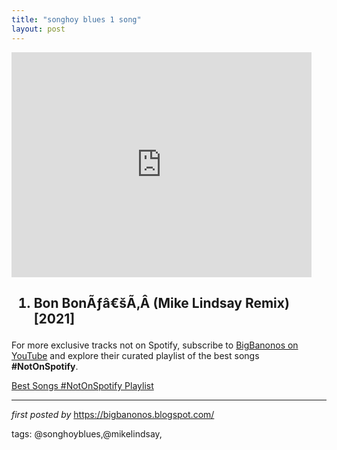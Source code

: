 ```yaml
---
title: "songhoy blues 1 song"
layout: post
---
```

<iframe frameborder="0" height="360" src="https://youtube.com/embed/RMZoeLO9IM4" width="480"></iframe><h2><ol><li>Bon BonÃƒâ€šÃ‚Â (Mike Lindsay Remix) [2021]</li></ol></h2>

<!--Subscribe and Playlist Links-->
<div>
    <p>For more exclusive tracks not on Spotify, subscribe to <a href="https://www.youtube.com/@BigBanonos" target="_blank">BigBanonos on YouTube</a> and explore their curated playlist of the best songs <strong>#NotOnSpotify</strong>.</p>
    <p><a href="https://www.youtube.com/playlist?list=PLtuNtuTatqI0kFahUCbtbfenC_ET5O_tr" target="_blank">Best Songs #NotOnSpotify Playlist<br /></a></p></div>

<hr />

<p><em>first posted by</em> <a href="https://bigbanonos.blogspot.com/" rel="noopener" target="_new">https://bigbanonos.blogspot.com/</a></p>

<p>tags: @songhoyblues,@mikelindsay,</p>
